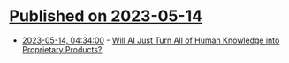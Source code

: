 # [Published on 2023-05-14](index.md)

* [2023-05-14, 04:34:00](https://slashdot.org/story/23/05/14/0115228/will-ai-just-turn-all-of-human-knowledge-into-proprietary-products?utm_source=rss1.0mainlinkanon&utm_medium=feed) - [Will AI Just Turn All of Human Knowledge into Proprietary Products?](https://slashdot.org/story/23/05/14/0115228/will-ai-just-turn-all-of-human-knowledge-into-proprietary-products?utm_source=rss1.0mainlinkanon&utm_medium=feed)
